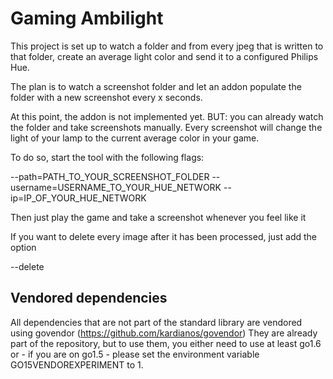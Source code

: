 Gaming Ambilight
================

This project is set up to watch a folder and from every jpeg that is written to that folder, create an average light color and send it
to a configured Philips Hue.

The plan is to watch a screenshot folder and let an addon populate the folder with a new screenshot every x seconds.

At this point, the addon is not implemented yet.
BUT: you can already watch the folder and take screenshots manually. Every screenshot will change the light of your lamp to the current average color in your game.

To do so, start the tool with the following flags:

--path=PATH_TO_YOUR_SCREENSHOT_FOLDER
--username=USERNAME_TO_YOUR_HUE_NETWORK
--ip=IP_OF_YOUR_HUE_NETWORK

Then just play the game and take a screenshot whenever you feel like it

If you want to delete every image after it has been processed, just add the option

--delete

Vendored dependencies
---------------------

All dependencies that are not part of the standard library are vendored using govendor (https://github.com/kardianos/govendor)
They are already part of the repository, but to use them, you either need to use at least go1.6 or - if you are on go1.5 - please set the environment variable GO15VENDOREXPERIMENT to 1.
